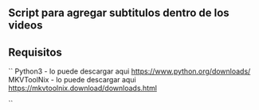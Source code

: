 ## Script para agregar subtitulos dentro de los videos 

## Requisitos 
``
Python3 - lo puede descargar aqui https://www.python.org/downloads/
MKVToolNix - lo puede descargar aqui https://mkvtoolnix.download/downloads.html

``
